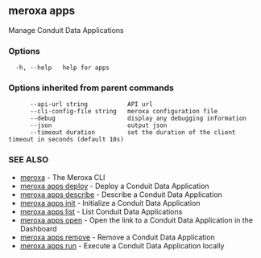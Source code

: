## meroxa apps

Manage Conduit Data Applications

### Options

```
  -h, --help   help for apps
```

### Options inherited from parent commands

```
      --api-url string           API url
      --cli-config-file string   meroxa configuration file
      --debug                    display any debugging information
      --json                     output json
      --timeout duration         set the duration of the client timeout in seconds (default 10s)
```

### SEE ALSO

* [meroxa](meroxa.md)	 - The Meroxa CLI
* [meroxa apps deploy](meroxa_apps_deploy.md)	 - Deploy a Conduit Data Application
* [meroxa apps describe](meroxa_apps_describe.md)	 - Describe a Conduit Data Application
* [meroxa apps init](meroxa_apps_init.md)	 - Initialize a Conduit Data Application
* [meroxa apps list](meroxa_apps_list.md)	 - List Conduit Data Applications
* [meroxa apps open](meroxa_apps_open.md)	 - Open the link to a Conduit Data Application in the Dashboard
* [meroxa apps remove](meroxa_apps_remove.md)	 - Remove a Conduit Data Application
* [meroxa apps run](meroxa_apps_run.md)	 - Execute a Conduit Data Application locally

